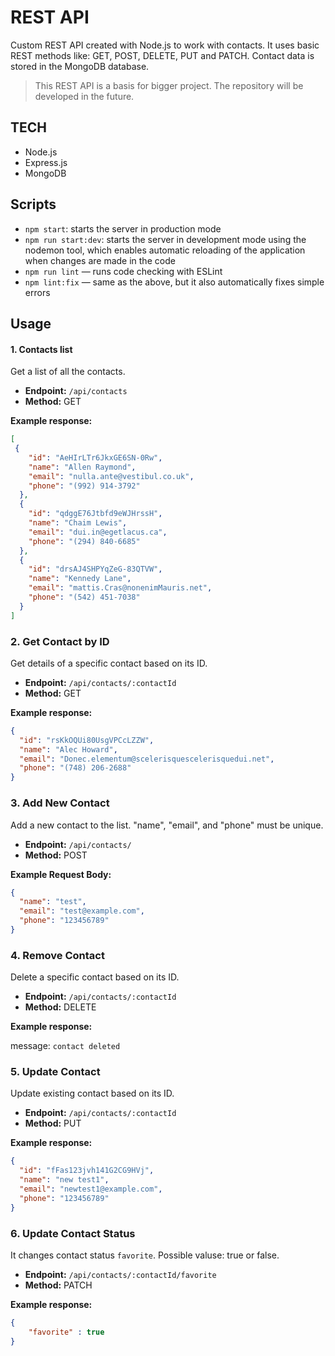 # REST API
Custom REST API created with Node.js to work with contacts. It uses basic REST methods like: GET, POST, DELETE, PUT and PATCH. Contact data is stored in the MongoDB database.

>This REST API is a basis for bigger project. The repository will be developed in the future.

## TECH
- Node.js
- Express.js
- MongoDB

## Scripts

- `npm start`: starts the server in production mode
- `npm run start:dev`: starts the server in development mode using the nodemon tool, which enables automatic reloading of the application when changes are made in the code
- `npm run lint` — runs code checking with ESLint
- `npm lint:fix` — same as the above, but it also automatically fixes simple errors

## Usage

#### 1. Contacts list
Get a list of all the contacts.

- **Endpoint:** `/api/contacts`
- **Method:** GET

**Example response:**

```json
[
 {
    "id": "AeHIrLTr6JkxGE6SN-0Rw",
    "name": "Allen Raymond",
    "email": "nulla.ante@vestibul.co.uk",
    "phone": "(992) 914-3792"
  },
  {
    "id": "qdggE76Jtbfd9eWJHrssH",
    "name": "Chaim Lewis",
    "email": "dui.in@egetlacus.ca",
    "phone": "(294) 840-6685"
  },
  {
    "id": "drsAJ4SHPYqZeG-83QTVW",
    "name": "Kennedy Lane",
    "email": "mattis.Cras@nonenimMauris.net",
    "phone": "(542) 451-7038"
  }
]
```

### 2. Get Contact by ID
Get details of a specific contact based on its ID.

- **Endpoint:** `/api/contacts/:contactId`
- **Method:** GET

**Example response:**

```json
{
  "id": "rsKkOQUi80UsgVPCcLZZW",
  "name": "Alec Howard",
  "email": "Donec.elementum@scelerisquescelerisquedui.net",
  "phone": "(748) 206-2688"
}
```

### 3. Add New Contact
Add a new contact to the list. "name", "email", and "phone" must be unique.

- **Endpoint:** `/api/contacts/`
- **Method:** POST

**Example Request Body:**

```json
{
  "name": "test",
  "email": "test@example.com",
  "phone": "123456789"
}
```

### 4. Remove Contact
Delete a specific contact based on its ID.

- **Endpoint:** `/api/contacts/:contactId`
- **Method:** DELETE

**Example response:**

message: `contact deleted`

### 5. Update Contact
Update existing contact based on its ID.

- **Endpoint:** `/api/contacts/:contactId`
- **Method:** PUT

**Example response:**
```json
{
  "id": "fFas123jvh141G2CG9HVj",
  "name": "new test1",
  "email": "newtest1@example.com",
  "phone": "123456789"
}
```
### 6. Update Contact Status
It changes contact status `favorite`. Possible valuse: true or false.

- **Endpoint:** `/api/contacts/:contactId/favorite`
- **Method:** PATCH

**Example response:**
```json
{
    "favorite" : true
}
```
